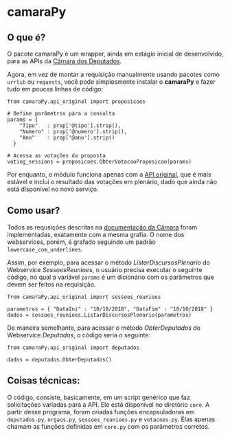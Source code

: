 # camaraPy

## O que é?

O pacote camaraPy é um wrapper, ainda em estágio inicial de desenvolvido, para as APIs da [Câmara dos Deputados](https://dadosabertos.camara.leg.br/).

Agora, em vez de montar a requisição manualmente usando pacotes como `urrlib` ou `requests`, você pode simplesmente instalar o **camaraPy** e fazer tudo em poucas linhas de código:

```
from camaraPy.api_original import proposicoes

# Define parâmetros para a consulta
params = {
    "Tipo"   : prop['@tipo'].strip(),
    "Numero" : prop['@numero'].strip(),
    "Ano"    : prop['@ano'].strip()
  }
        
# Acessa as votações da proposta
voting_sessions = proposicoes.ObterVotacaoProposicao(params)
```

Por enquanto, o módulo funciona apenas com a [API original](https://www2.camara.leg.br/transparencia/dados-abertos/dados-abertos-legislativo), que é mais estável e inclui o resultado das votações em plenário, dado que ainda não está disponível no novo serviço.

## Como usar?

Todos as requsições descritas na [documentação da Câmara](https://www2.camara.leg.br/transparencia/dados-abertos/dados-abertos-legislativo/dados-abertos-legislativo) foram implementadas, exatamente com a mesma grafia. O nome dos webservices, porém, é grafado seguindo um padrão `lowercase_com_underlines`.

Assim, por exemplo, para acessar o método *ListarDiscursosPlenario* do Webservice *SessoesReunioes*, o usuário precisa executar o seguinte código, no qual a variável `params` é um dicionário com os parâmetros que devem ser feitos na requisição.

```
from camaraPy.api_original import sessoes_reunioes

parametros = { "DataIni" : "10/10/2018", "DataFim" : "10/10/2018" }
dados = sessoes_reunioes.ListarDiscursosPlenario(parametros)
```

De maneira semelhante, para acessar o método *ObterDeputados* do Webservice *Deputados*, o código seria o seguinte:
```
from camaraPy.api_original import deputados

dados = deputados.ObterDeputados()
```

## Coisas técnicas:

O código, consiste, basicamente, em um script genérico que faz solicitações variadas para a API. Ele está disponível no diretório `core`. A partir desse programa, foram criadas funções encapsuladoras em `deputados.py`, `orgaos.py`, `sessoes_reunioes.py` e `votacoes.py`. Elas apenas chamam as funções definidas em `core.py` com os parâmetros corretos.